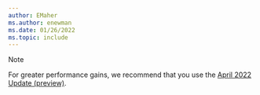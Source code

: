 ```yaml
---
author: EMaher
ms.author: enewman
ms.date: 01/26/2022
ms.topic: include
---
```


> [!NOTE]
> For greater performance gains, we recommend that you use the [April 2022 Update (preview)](../lab-services-whats-new.md).
